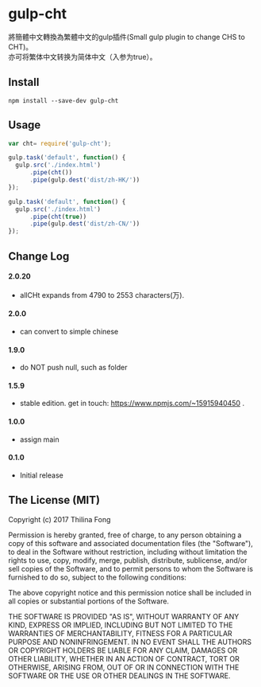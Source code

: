 # gulp-cht

將簡體中文轉換為繁體中文的gulp插件(Small gulp plugin to change CHS to CHT)。<br />
亦可将繁体中文转换为简体中文（入参为true）。<br />


## Install

```shell
npm install --save-dev gulp-cht
```

## Usage

```javascript
var cht= require('gulp-cht');

gulp.task('default', function() {
  gulp.src('./index.html')
      .pipe(cht())
      .pipe(gulp.dest('dist/zh-HK/'))
});

gulp.task('default', function() {
  gulp.src('./index.html')
      .pipe(cht(true))
      .pipe(gulp.dest('dist/zh-CN/'))
});
```


## Change Log

#### 2.0.20
  - allCHt expands from 4790 to 2553 characters(万).

#### 2.0.0
  - can convert to simple chinese

#### 1.9.0
  - do NOT push null, such as folder

#### 1.5.9
  - stable edition. get in touch: https://www.npmjs.com/~15915940450 .

#### 1.0.0
  - assign main

#### 0.1.0
  - Initial release


## The License (MIT)
Copyright (c) 2017 Thilina Fong

Permission is hereby granted, free of charge, to any person obtaining a copy of this software and associated documentation files (the "Software"), to deal in the Software without restriction, including without limitation the rights to use, copy, modify, merge, publish, distribute, sublicense, and/or sell copies of the Software, and to permit persons to whom the Software is furnished to do so, subject to the following conditions:

The above copyright notice and this permission notice shall be included in all copies or substantial portions of the Software.

THE SOFTWARE IS PROVIDED "AS IS", WITHOUT WARRANTY OF ANY KIND, EXPRESS OR IMPLIED, INCLUDING BUT NOT LIMITED TO THE WARRANTIES OF MERCHANTABILITY, FITNESS FOR A PARTICULAR PURPOSE AND NONINFRINGEMENT. IN NO EVENT SHALL THE AUTHORS OR COPYRIGHT HOLDERS BE LIABLE FOR ANY CLAIM, DAMAGES OR OTHER LIABILITY, WHETHER IN AN ACTION OF CONTRACT, TORT OR OTHERWISE, ARISING FROM, OUT OF OR IN CONNECTION WITH THE SOFTWARE OR THE USE OR OTHER DEALINGS IN THE SOFTWARE.
